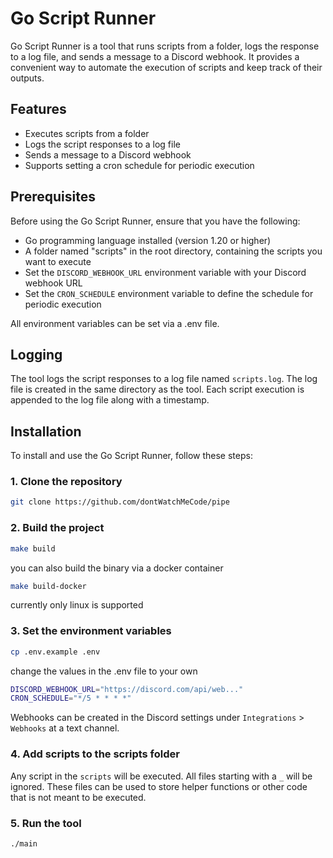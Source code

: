# Go Script Runner

Go Script Runner is a tool that runs scripts from a folder, logs the response to a log file, and sends a message to a Discord webhook. It provides a convenient way to automate the execution of scripts and keep track of their outputs.

## Features

- Executes scripts from a folder
- Logs the script responses to a log file
- Sends a message to a Discord webhook
- Supports setting a cron schedule for periodic execution

## Prerequisites

Before using the Go Script Runner, ensure that you have the following:

- Go programming language installed (version 1.20 or higher)
- A folder named "scripts" in the root directory, containing the scripts you want to execute
- Set the `DISCORD_WEBHOOK_URL` environment variable with your Discord webhook URL
- Set the `CRON_SCHEDULE` environment variable to define the schedule for periodic execution

All environment variables can be set via a .env file.

## Logging

The tool logs the script responses to a log file named `scripts.log`. The log file is created in the same directory as the tool. Each script execution is appended to the log file along with a timestamp.

## Installation

To install and use the Go Script Runner, follow these steps:

### 1. Clone the repository

```sh
git clone https://github.com/dontWatchMeCode/pipe
```

### 2. Build the project

```sh
make build
```

you can also build the binary via a docker container

```sh
make build-docker
```

currently only linux is supported

### 3. Set the environment variables

```sh
cp .env.example .env
```

change the values in the .env file to your own

```sh
DISCORD_WEBHOOK_URL="https://discord.com/api/web..."
CRON_SCHEDULE="*/5 * * * *"
```

Webhooks can be created in the Discord settings under `Integrations` > `Webhooks` at a text channel.

### 4. Add scripts to the scripts folder

Any script in the `scripts` will be executed. All files starting with a `_` will be ignored. These files can be used to store helper functions or other code that is not meant to be executed.

### 5. Run the tool

```sh
./main
```

